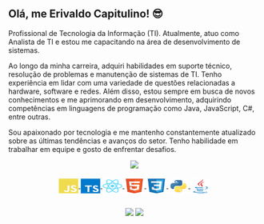 ## Olá, me Erivaldo Capitulino! 😎

Profissional de Tecnologia da Informação (TI). Atualmente, atuo como Analista de TI e estou me capacitando na área de desenvolvimento de sistemas.

Ao longo da minha carreira, adquiri habilidades em suporte técnico, resolução de problemas e manutenção de sistemas de TI. Tenho experiência em lidar com uma variedade de questões relacionadas a hardware, software e redes. Além disso, estou sempre em busca de novos conhecimentos e me aprimorando em desenvolvimento, adquirindo competências em linguagens de programação como Java, JavaScript, C#, entre outras.

Sou apaixonado por tecnologia e me mantenho constantemente atualizado sobre as últimas tendências e avanços do setor. Tenho habilidade em trabalhar em equipe e gosto de enfrentar desafios.


<div align="center">
  <a href="https://github.com/ErivaldoCapitulino">
 <!-- <img height="160em" src="https://github-readme-stats.vercel.app/api?username=ErivaldoCapitulino&show_icons=true&theme=dracula&include_all_commits=true&count_private=true"/>-->
  <img height="160em" src="https://github-readme-stats.vercel.app/api/top-langs/?username=ErivaldoCapitulino&layout=compact"/>
    <!--https://github-readme-stats.vercel.app/api/top-langs/?username=ErivaldoCapitulino&layout=compact&langs_count=7&theme=dracula-->
    
</div>
<div style="display: inline_block" align="center"><br>
  <img align="center" alt="Js" height="30" width="40" src="https://raw.githubusercontent.com/devicons/devicon/master/icons/javascript/javascript-plain.svg">
  <img align="center" alt="Ts" height="30" width="40" src="https://raw.githubusercontent.com/devicons/devicon/master/icons/typescript/typescript-plain.svg">
  <img align="center" alt="React" height="30" width="40" src="https://raw.githubusercontent.com/devicons/devicon/master/icons/react/react-original.svg">
  <img align="center" alt="HTML" height="30" width="40" src="https://raw.githubusercontent.com/devicons/devicon/master/icons/html5/html5-original.svg">
  <img align="center" alt="CSS" height="30" width="40" src="https://raw.githubusercontent.com/devicons/devicon/master/icons/css3/css3-original.svg">
  <img align="center" alt="Python" height="30" width="40" src="https://raw.githubusercontent.com/devicons/devicon/master/icons/python/python-original.svg">
  <img align="center" alt="Java" height="30" width="40" src="https://raw.githubusercontent.com/devicons/devicon/master/icons/java/java-original.svg">
</div>
  
  ##
 
<div align="center">
  <a href = "mailto:vadositi@gmail.com"><img src="https://img.shields.io/badge/-Gmail-%23333?style=for-the-badge&logo=gmail&logoColor=white" target="_blank"></a>
  <a href="https://www.linkedin.com/in/erivaldo-capitulino-b05b2860/" target="_blank"><img src="https://img.shields.io/badge/-LinkedIn-%230077B5?style=for-the-badge&logo=linkedin&logoColor=white" target="_blank"></a> 
 
 <!-- ![Snake animation](https://github.com/ErivaldoCapitulino/ErivaldoCapitulino/blob/output/github-contribution-grid-snake.svg)-->
 
</div>
